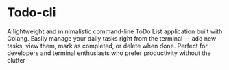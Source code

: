 # Todo-cli
A lightweight and minimalistic command-line ToDo List application built with Golang. Easily manage your daily tasks right from the terminal — add new tasks, view them, mark as completed, or delete when done. Perfect for developers and terminal enthusiasts who prefer productivity without the clutter
